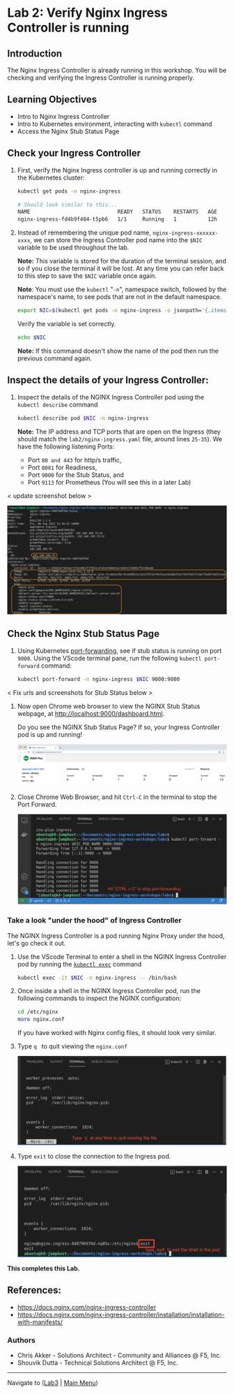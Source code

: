 # Lab 2: Verify Nginx Ingress Controller is running

## Introduction

The Nginx Ingress Controller is already running in this workshop. You will be checking and verifying the Ingress Controller is running properly.

## Learning Objectives 
- Intro to Nginx Ingress Controller
- Intro to Kubernetes environment, interacting with `kubectl` command
- Access the Nginx Stub Status Page

## Check your Ingress Controller

1. First, verify the Nginx Ingress controller is up and running correctly in the Kubernetes cluster:

   ```bash
   kubectl get pods -n nginx-ingress
   ```

   ```bash
   # Should look similar to this...
   NAME                            READY   STATUS    RESTARTS   AGE
   nginx-ingress-fd4b9f484-t5pb6   1/1     Running   1          12h
   ```

1. Instead of remembering the unique pod name, `nginx-ingress-xxxxxx-xxxx`, we can store the Ingress Controller pod name into the `$NIC` variable to be used throughout the lab.

   **Note:** This variable is stored for the duration of the terminal session, and so if you close the terminal it will be lost. At any time you can refer back to this step to save the `$NIC` variable once again.

   **Note**: You must use the `kubectl` "`-n`", namespace switch, followed by the namespace's name, to see pods that are not in the default namespace.

   ```bash
   export NIC=$(kubectl get pods -n nginx-ingress -o jsonpath='{.items[0].metadata.name}')
   ```

   Verify the variable is set correctly.
   ```bash
   echo $NIC
   ```
   **Note:** If this command doesn't show the name of the pod then run the previous command again.

## Inspect the details of your Ingress Controller:

1. Inspect the details of the NGINX Ingress Controller pod using the `kubectl describe` command

   ```bash
   kubectl describe pod $NIC -n nginx-ingress
   ```

   **Note:** The IP address and TCP ports that are open on the Ingress (they should match the `lab2/nginx-ingress.yaml` file, around lines `25-35`). We have the following listening Ports:

   * Port `80 and 443` for http/s traffic,
   * Port `8081` for Readiness, 
   * Port `9000` for the Stub Status, and 
   * Port `9113` for Prometheus (You will see this in a later Lab)

< update screenshot below >

   ![kubectl describe](media/kubectl_describe.png)

## Check the Nginx Stub Status Page

1. Using Kubernetes [port-forwarding](https://kubernetes.io/docs/tasks/access-application-cluster/port-forward-access-application-cluster/), see if stub status is running on port `9000`. Using the VScode terminal pane, run the following `kubectl port-forward` command:

   ```bash
   kubectl port-forward -n nginx-ingress $NIC 9000:9000
   ```

< Fix urls and screenshots for Stub Status below >

1. Now open Chrome web browser to view the NGINX Stub Status webpage, at [http://localhost:9000/dashboard.html](http://localhost:9000/dashboard.html). 
   
   Do you see the NGINX Stub Status Page? If so, your Ingress Controller pod is up and running!

   ![NPlus Dashboard](media/lab2_NplusDashboard.png)


1. Close Chrome Web Browser, and hit `Ctrl-C` in the terminal to stop the Port Forward.

   ![stop port-forward](media/port-forward-ctrl-c.png)


### Take a look "under the hood" of Ingress Controller

The NGINX Ingress Controller is a pod running Nginx Proxy under the hood, let's go check it out.

1. Use the VScode Terminal to enter a shell in the NGINX Ingress Controller pod by running the [`kubectl exec`](https://kubernetes.io/docs/tasks/debug-application-cluster/get-shell-running-container/) command 

   ```bash
   kubectl exec -it $NIC -n nginx-ingress -- /bin/bash
   ```

1. Once inside a shell in the NGINX Ingress Controller pod, run the following commands to inspect the NGINX configuration:

   ```bash
   cd /etc/nginx
   more nginx.conf
   ```

   If you have worked with Nginx config files, it should look very similar.

1. Type `q ` to quit viewing the `nginx.conf `

   ![q to quit more](media/more-command-q-quit.png)

1. Type `exit` to close the connection to the Ingress pod.

   ![exit-to-exit-pod](media/exit-to-exit-pod.png)

**This completes this Lab.**

## References:

- https://docs.nginx.com/nginx-ingress-controller
- https://docs.nginx.com/nginx-ingress-controller/installation/installation-with-manifests/

### Authors
- Chris Akker - Solutions Architect - Community and Alliances @ F5, Inc.
- Shouvik Dutta - Technical Solutions Architect @ F5, Inc.

-------------
Navigate to ([Lab3](../lab3/readme.md) | [Main Menu](../LabGuide.md))
